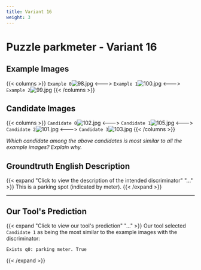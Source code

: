 ```yaml
---
title: Variant 16
weight: 3
---
```


# Puzzle parkmeter - Variant 16

## Example Images
{{< columns >}}
`Example 0`![98.jpg](/natscene_data/images/98.jpg)
<--->
`Example 1`![100.jpg](/natscene_data/images/100.jpg)
<--->
`Example 2`![99.jpg](/natscene_data/images/99.jpg)
{{< /columns >}}

## Candidate Images
{{< columns >}}
`Candidate 0`![102.jpg](/natscene_data/images/102.jpg)
<--->
`Candidate 1`![105.jpg](/natscene_data/images/105.jpg)
<--->
`Candidate 2`![101.jpg](/natscene_data/images/101.jpg)
<--->
`Candidate 3`![103.jpg](/natscene_data/images/103.jpg)
{{< /columns >}}

*Which candidate among the above candidates is most similar to all the example images? Explain why.*

## Groundtruth English Description

{{< expand "Click to view the description of the intended discriminator" "..." >}}
This is a parking spot (indicated by meter).
{{< /expand >}}

---



## Our Tool's Prediction

{{< expand "Click to view our tool's prediction" "..." >}}
Our tool selected `Candidate 1` as being the most similar to the example images with the discriminator:
```plaintext
Exists q0: parking meter. True
```
{{< /expand >}}
